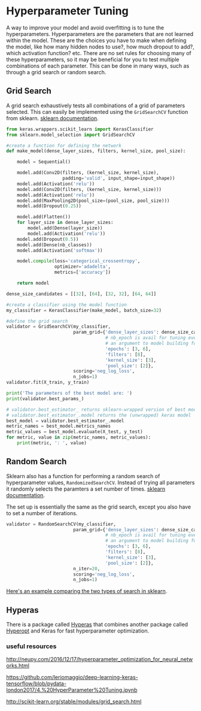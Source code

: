 # Hyperparameter Tuning

A way to improve your model and avoid overfitting is to tune the hyperparameters. Hyperparameters are the parameters that are not learned within the model. These are the choices you have to make when defining the model, like how many hidden nodes to use?, how much dropout to add?, which activation function? etc. There are no set rules for choosing many of these hyperparameters, so it may be beneficial for you to test multiple combinations of each parameter. This can be done in many ways, such as through a grid search or random search. 

## Grid Search

A grid search exhaustively tests all combinations of a grid of parameters selected. This can easily be implemented using the `GridSearchCV` function from sklearn. [sklearn documentation](http://scikit-learn.org/stable/modules/generated/sklearn.model_selection.GridSearchCV.html#sklearn.model_selection.GridSearchCV).

```python
from keras.wrappers.scikit_learn import KerasClassifier
from sklearn.model_selection import GridSearchCV

#create a function for defining the network
def make_model(dense_layer_sizes, filters, kernel_size, pool_size):

    model = Sequential()

    model.add(Conv2D(filters, (kernel_size, kernel_size),
                     padding='valid', input_shape=input_shape))
    model.add(Activation('relu'))
    model.add(Conv2D(filters, (kernel_size, kernel_size)))
    model.add(Activation('relu'))
    model.add(MaxPooling2D(pool_size=(pool_size, pool_size)))
    model.add(Dropout(0.25))

    model.add(Flatten())
    for layer_size in dense_layer_sizes:
        model.add(Dense(layer_size))
        model.add(Activation('relu'))
    model.add(Dropout(0.5))
    model.add(Dense(nb_classes))
    model.add(Activation('softmax'))

    model.compile(loss='categorical_crossentropy',
                  optimizer='adadelta',
                  metrics=['accuracy'])

    return model 

dense_size_candidates = [[32], [64], [32, 32], [64, 64]]

#create a classifier using the model function
my_classifier = KerasClassifier(make_model, batch_size=32)

#define the grid search 
validator = GridSearchCV(my_classifier,
                         param_grid={'dense_layer_sizes': dense_size_candidates,
                                     # nb_epoch is avail for tuning even when not
                                     # an argument to model building function
                                     'epochs': [3, 6],
                                     'filters': [8],
                                     'kernel_size': [3],
                                     'pool_size': [2]},
                         scoring='neg_log_loss',
                         n_jobs=1)
validator.fit(X_train, y_train)

print('The parameters of the best model are: ')
print(validator.best_params_)

# validator.best_estimator_ returns sklearn-wrapped version of best model.
# validator.best_estimator_.model returns the (unwrapped) keras model
best_model = validator.best_estimator_.model
metric_names = best_model.metrics_names
metric_values = best_model.evaluate(X_test, y_test)
for metric, value in zip(metric_names, metric_values):
    print(metric, ': ', value)
```

## Random Search

Sklearn also has a function for performing a random search of hyperparameter values, `RandomizedSearchCV`. Instead of trying all parameters it randomly selects the paramters a set number of times.  [sklearn documentation](http://scikit-learn.org/stable/modules/generated/sklearn.model_selection.RandomizedSearchCV.html#sklearn.model_selection.RandomizedSearchCV). 

The set up is essentially the same as the grid search, except you also have to set a number of iterations. 

```python
validator = RandomSearchCV(my_classifier,
                         param_grid={'dense_layer_sizes': dense_size_candidates,
                                     # nb_epoch is avail for tuning even when not
                                     # an argument to model building function
                                     'epochs': [3, 6],
                                     'filters': [8],
                                     'kernel_size': [3],
                                     'pool_size': [2]},
                         n_iter=20,
                         scoring='neg_log_loss',
                         n_jobs=1)
```

[Here's an example comparing the two types of search in sklearn](http://scikit-learn.org/stable/auto_examples/model_selection/plot_randomized_search.html#sphx-glr-auto-examples-model-selection-plot-randomized-search-py).

## Hyperas

There is a package called [Hyperas](http://maxpumperla.com/hyperas/) that combines another package called [Hyperopt](http://hyperopt.github.io/hyperopt/) and Keras for fast hyperparameter optimization.


### useful resources
http://neupy.com/2016/12/17/hyperparameter_optimization_for_neural_networks.html

https://github.com/leriomaggio/deep-learning-keras-tensorflow/blob/pydata-london2017/4.%20HyperParameter%20Tuning.ipynb

http://scikit-learn.org/stable/modules/grid_search.html
